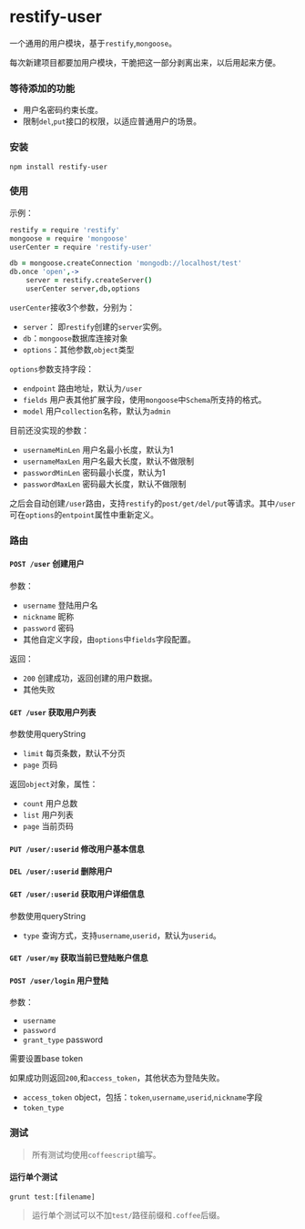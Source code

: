 # restify-user

一个通用的用户模块，基于`restify`,`mongoose`。

每次新建项目都要加用户模块，干脆把这一部分剥离出来，以后用起来方便。

### 等待添加的功能

* 用户名密码约束长度。
* 限制`del`,`put`接口的权限，以适应普通用户的场景。

### 安装
    npm install restify-user

### 使用

示例：
```coffeescript
restify = require 'restify'
mongoose = require 'mongoose'
userCenter = require 'restify-user'

db = mongoose.createConnection 'mongodb://localhost/test'
db.once 'open',->
    server = restify.createServer()
    userCenter server,db,options
```

`userCenter`接收3个参数，分别为：

* `server`： 即`restify`创建的`server`实例。
* `db`：`mongoose`数据库连接对象
* `options`：其他参数,`object`类型

`options`参数支持字段：

* `endpoint` 路由地址，默认为`/user`
* `fields` 用户表其他扩展字段，使用`mongoose`中`Schema`所支持的格式。
* `model` 用户`collection`名称，默认为`admin`

目前还没实现的参数：

* `usernameMinLen` 用户名最小长度，默认为1
* `usernameMaxLen` 用户名最大长度，默认不做限制
* `passwordMinLen` 密码最小长度，默认为1
* `passwordMaxLen` 密码最大长度，默认不做限制


之后会自动创建`/user`路由，支持`restify`的`post/get/del/put`等请求。其中`/user`可在`options`的`entpoint`属性中重新定义。

### 路由

#### `POST /user` 创建用户

参数：

* `username` 登陆用户名
* `nickname` 昵称
* `password` 密码
* 其他自定义字段，由`options`中`fields`字段配置。

返回：

* `200` 创建成功，返回创建的用户数据。
* 其他失败

#### `GET /user` 获取用户列表

参数使用queryString

* `limit` 每页条数，默认不分页
* `page` 页码

返回`object`对象，属性：

* `count` 用户总数
* `list` 用户列表
* `page` 当前页码

#### `PUT /user/:userid` 修改用户基本信息

#### `DEL /user/:userid` 删除用户

#### `GET /user/:userid` 获取用户详细信息

参数使用queryString

* `type` 查询方式，支持`username`,`userid`，默认为`userid`。

#### `GET /user/my` 获取当前已登陆账户信息


#### `POST /user/login` 用户登陆

参数：

* `username`
* `password`
* `grant_type`  password

需要设置base token

如果成功则返回`200`,和`access_token`，其他状态为登陆失败。

* `access_token` object，包括：`token`,`username`,`userid`,`nickname`字段
* `token_type`


### 测试

> 所有测试均使用`coffeescript`编写。

#### 运行单个测试

    grunt test:[filename]

> 运行单个测试可以不加`test/`路径前缀和`.coffee`后缀。


